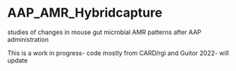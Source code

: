 # AAP_AMR_Hybridcapture
studies of changes in mouse gut microbial AMR patterns after AAP administration


This is a work in progress- code mostly from CARD/rgi and Guitor 2022- will update
